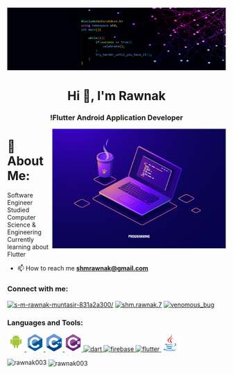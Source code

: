 ![MasterHead](https://github.com/Rawnak003/Rawnak003/blob/main/banner.jpg?raw=true)
<h1 align="center">Hi 👋, I'm Rawnak</h1>
<h3 align="center">!Flutter Android Application Developer</h3>
<img align="right" width="400" height="275" src="https://github.com/Rawnak003/Rawnak003/blob/main/971.jpg?ra=true">

# 💫 About Me:
Software Engineer<br>Studied Computer Science & Engineering<br>Currently learning about Flutter

- 📫 How to reach me **shmrawnak@gmail.com**

<h3 align="left">Connect with me:</h3>
<p align="left">
<a href="https://linkedin.com/in/s-m-rawnak-muntasir-831a2a300/" target="blank"><img align="center" src="https://raw.githubusercontent.com/rahuldkjain/github-profile-readme-generator/master/src/images/icons/Social/linked-in-alt.svg" alt="s-m-rawnak-muntasir-831a2a300/" height="30" width="40" /></a>
<a href="https://fb.com/shm.rawnak.7" target="blank"><img align="center" src="https://raw.githubusercontent.com/rahuldkjain/github-profile-readme-generator/master/src/images/icons/Social/facebook.svg" alt="shm.rawnak.7" height="30" width="40" /></a>
<a href="https://codeforces.com/profile/venomous_bug" target="blank"><img align="center" src="https://raw.githubusercontent.com/rahuldkjain/github-profile-readme-generator/master/src/images/icons/Social/codeforces.svg" alt="venomous_bug" height="30" width="40" /></a>
</p>

<h3 align="left">Languages and Tools:</h3>
<p align="left"> <a href="https://developer.android.com" target="_blank" rel="noreferrer"> <img src="https://raw.githubusercontent.com/devicons/devicon/master/icons/android/android-original-wordmark.svg" alt="android" width="40" height="40"/> </a> <a href="https://www.cprogramming.com/" target="_blank" rel="noreferrer"> <img src="https://raw.githubusercontent.com/devicons/devicon/master/icons/c/c-original.svg" alt="c" width="40" height="40"/> </a> <a href="https://www.w3schools.com/cpp/" target="_blank" rel="noreferrer"> <img src="https://raw.githubusercontent.com/devicons/devicon/master/icons/cplusplus/cplusplus-original.svg" alt="cplusplus" width="40" height="40"/> </a> <a href="https://www.w3schools.com/cs/" target="_blank" rel="noreferrer"> <img src="https://raw.githubusercontent.com/devicons/devicon/master/icons/csharp/csharp-original.svg" alt="csharp" width="40" height="40"/> </a> <a href="https://dart.dev" target="_blank" rel="noreferrer"> <img src="https://www.vectorlogo.zone/logos/dartlang/dartlang-icon.svg" alt="dart" width="40" height="40"/> </a> <a href="https://firebase.google.com/" target="_blank" rel="noreferrer"> <img src="https://www.vectorlogo.zone/logos/firebase/firebase-icon.svg" alt="firebase" width="40" height="40"/> </a> <a href="https://flutter.dev" target="_blank" rel="noreferrer"> <img src="https://www.vectorlogo.zone/logos/flutterio/flutterio-icon.svg" alt="flutter" width="40" height="40"/> </a> <a href="https://www.java.com" target="_blank" rel="noreferrer"> <img src="https://raw.githubusercontent.com/devicons/devicon/master/icons/java/java-original.svg" alt="java" width="40" height="40"/> </a> </p>

<p><img align="left" src="https://github-readme-stats.vercel.app/api/top-langs?username=rawnak003&show_icons=true&locale=en&layout=compact&theme=tokyonight" alt="rawnak003" /></p>

<p>&nbsp;<img align="center" src="https://github-readme-stats.vercel.app/api?username=rawnak003&show_icons=true&locale=en&theme=tokyonight" alt="rawnak003" /></p>


